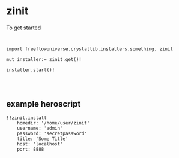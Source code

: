 # zinit



To get started

```vlang


import freeflowuniverse.crystallib.installers.something. zinit

mut installer:= zinit.get()!

installer.start()!




```

## example heroscript

```hero
!!zinit.install
    homedir: '/home/user/zinit'
    username: 'admin'
    password: 'secretpassword'
    title: 'Some Title'
    host: 'localhost'
    port: 8888

```


